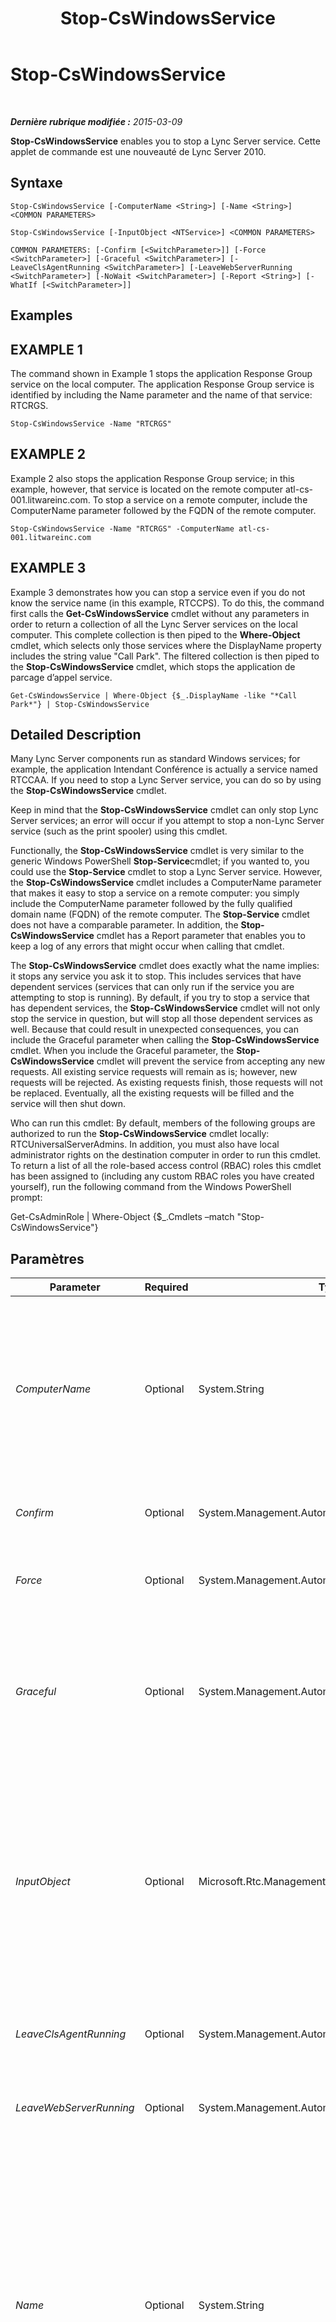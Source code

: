 ﻿---
title: Stop-CsWindowsService
TOCTitle: Stop-CsWindowsService
ms:assetid: 60318b9f-2291-4b99-a271-d206e4074b70
ms:mtpsurl: https://technet.microsoft.com/fr-fr/library/Gg398426(v=OCS.15)
ms:contentKeyID: 49297373
ms.date: 05/20/2016
mtps_version: v=OCS.15
ms.translationtype: HT
---

# Stop-CsWindowsService

 

_**Dernière rubrique modifiée :** 2015-03-09_

**Stop-CsWindowsService** enables you to stop a Lync Server service. Cette applet de commande est une nouveauté de Lync Server 2010.

## Syntaxe

    Stop-CsWindowsService [-ComputerName <String>] [-Name <String>] <COMMON PARAMETERS>

    Stop-CsWindowsService [-InputObject <NTService>] <COMMON PARAMETERS>

    COMMON PARAMETERS: [-Confirm [<SwitchParameter>]] [-Force <SwitchParameter>] [-Graceful <SwitchParameter>] [-LeaveClsAgentRunning <SwitchParameter>] [-LeaveWebServerRunning <SwitchParameter>] [-NoWait <SwitchParameter>] [-Report <String>] [-WhatIf [<SwitchParameter>]]

## Examples

## EXAMPLE 1

The command shown in Example 1 stops the application Response Group service on the local computer. The application Response Group service is identified by including the Name parameter and the name of that service: RTCRGS.

    Stop-CsWindowsService -Name "RTCRGS"

## EXAMPLE 2

Example 2 also stops the application Response Group service; in this example, however, that service is located on the remote computer atl-cs-001.litwareinc.com. To stop a service on a remote computer, include the ComputerName parameter followed by the FQDN of the remote computer.

    Stop-CsWindowsService -Name "RTCRGS" -ComputerName atl-cs-001.litwareinc.com

## EXAMPLE 3

Example 3 demonstrates how you can stop a service even if you do not know the service name (in this example, RTCCPS). To do this, the command first calls the **Get-CsWindowsService** cmdlet without any parameters in order to return a collection of all the Lync Server services on the local computer. This complete collection is then piped to the **Where-Object** cmdlet, which selects only those services where the DisplayName property includes the string value "Call Park". The filtered collection is then piped to the **Stop-CsWindowsService** cmdlet, which stops the application de parcage d’appel service.

    Get-CsWindowsService | Where-Object {$_.DisplayName -like "*Call Park*"} | Stop-CsWindowsService

## Detailed Description

Many Lync Server components run as standard Windows services; for example, the application Intendant Conférence is actually a service named RTCCAA. If you need to stop a Lync Server service, you can do so by using the **Stop-CsWindowsService** cmdlet.

Keep in mind that the **Stop-CsWindowsService** cmdlet can only stop Lync Server services; an error will occur if you attempt to stop a non-Lync Server service (such as the print spooler) using this cmdlet.

Functionally, the **Stop-CsWindowsService** cmdlet is very similar to the generic Windows PowerShell **Stop-Service**cmdlet; if you wanted to, you could use the **Stop-Service** cmdlet to stop a Lync Server service. However, the **Stop-CsWindowsService** cmdlet includes a ComputerName parameter that makes it easy to stop a service on a remote computer: you simply include the ComputerName parameter followed by the fully qualified domain name (FQDN) of the remote computer. The **Stop-Service** cmdlet does not have a comparable parameter. In addition, the **Stop-CsWindowsService** cmdlet has a Report parameter that enables you to keep a log of any errors that might occur when calling that cmdlet.

The **Stop-CsWindowsService** cmdlet does exactly what the name implies: it stops any service you ask it to stop. This includes services that have dependent services (services that can only run if the service you are attempting to stop is running). By default, if you try to stop a service that has dependent services, the **Stop-CsWindowsService** cmdlet will not only stop the service in question, but will stop all those dependent services as well. Because that could result in unexpected consequences, you can include the Graceful parameter when calling the **Stop-CsWindowsService** cmdlet. When you include the Graceful parameter, the **Stop-CsWindowsService** cmdlet will prevent the service from accepting any new requests. All existing service requests will remain as is; however, new requests will be rejected. As existing requests finish, those requests will not be replaced. Eventually, all the existing requests will be filled and the service will then shut down.

Who can run this cmdlet: By default, members of the following groups are authorized to run the **Stop-CsWindowsService** cmdlet locally: RTCUniversalServerAdmins. In addition, you must also have local administrator rights on the destination computer in order to run this cmdlet. To return a list of all the role-based access control (RBAC) roles this cmdlet has been assigned to (including any custom RBAC roles you have created yourself), run the following command from the Windows PowerShell prompt:

Get-CsAdminRole | Where-Object {$\_.Cmdlets –match "Stop-CsWindowsService"}

## Paramètres


<table>
<colgroup>
<col style="width: 25%" />
<col style="width: 25%" />
<col style="width: 25%" />
<col style="width: 25%" />
</colgroup>
<thead>
<tr class="header">
<th>Parameter</th>
<th>Required</th>
<th>Type</th>
<th>Description</th>
</tr>
</thead>
<tbody>
<tr class="odd">
<td><p><em>ComputerName</em></p></td>
<td><p>Optional</p></td>
<td><p>System.String</p></td>
<td><p>Name of the remote computer running the service to be stopped; if this parameter is not included, then the <strong>Stop-CsWindowsService</strong> cmdlet will stop the specified service on the local computer. The remote computer should be referenced using its FQDN; for example, atl-mcs-001.litwareinc.com.</p></td>
</tr>
<tr class="even">
<td><p><em>Confirm</em></p></td>
<td><p>Optional</p></td>
<td><p>System.Management.Automation.SwitchParameter</p></td>
<td><p>Vous demande confirmation avant d’exécuter la commande.</p></td>
</tr>
<tr class="odd">
<td><p><em>Force</em></p></td>
<td><p>Optional</p></td>
<td><p>System.Management.Automation.SwitchParameter</p></td>
<td><p>Suppresses the display of any non-fatal error message that might occur when running the command.</p></td>
</tr>
<tr class="even">
<td><p><em>Graceful</em></p></td>
<td><p>Optional</p></td>
<td><p>System.Management.Automation.SwitchParameter</p></td>
<td><p>Instead of immediately shutting down a service, waits until all existing service requests have been filled. (However, all new service requests will be rejected.) The service will not completely shut down until all the existing requests have been filled.</p></td>
</tr>
<tr class="odd">
<td><p><em>InputObject</em></p></td>
<td><p>Optional</p></td>
<td><p>Microsoft.Rtc.Management.Deployment.Core.NTService</p></td>
<td><p>Enables you to stop a service using an object reference rather than a service name. For example, if you use the <strong>Get-CsWindowsService</strong> cmdlet to return information about a service, and if you store the returned object in a variable named $x, you can then stop the service using this command:</p>
<p>$x = Get-CsWindowsService –Name &quot;RTCCPS&quot;</p>
<p>Stop-CsWindowsService -InputObject $x.Name</p></td>
</tr>
<tr class="even">
<td><p><em>LeaveClsAgentRunning</em></p></td>
<td><p>Optional</p></td>
<td><p>System.Management.Automation.SwitchParameter</p></td>
<td><p>When specified, stops all the Lync Server services except for the centralized logging agent service.</p></td>
</tr>
<tr class="odd">
<td><p><em>LeaveWebServerRunning</em></p></td>
<td><p>Optional</p></td>
<td><p>System.Management.Automation.SwitchParameter</p></td>
<td><p>When present, shuts down all services except the Web Server service on the specified computer.</p></td>
</tr>
<tr class="even">
<td><p><em>Name</em></p></td>
<td><p>Optional</p></td>
<td><p>System.String</p></td>
<td><p>Name of the Lync Server service you want to stop. Note that you must use the service name (for example, RTCCAA) and not the service display name. You can only pass a single service name to the Name parameter, and you cannot use wildcards in the service name. You can use the <strong>Get-CsWindowsService</strong> cmdlet to retrieve service names.</p>
<p>Keep in mind that the <strong>Stop-CsWindowsService</strong> cmdlet can only stop Lync Server services; you cannot use this cmdlet to stop other Windows services. For those services, you might be able to use the Windows PowerShell  <strong>Stop-Service</strong> cmdlet.</p></td>
</tr>
<tr class="odd">
<td><p><em>NoWait</em></p></td>
<td><p>Optional</p></td>
<td><p>System.Management.Automation.SwitchParameter</p></td>
<td><p>When present, causes the command to run and then immediately return control to the Windows PowerShell prompt. If not present, control will not be returned until the command has completed and a status report has been written to the screen.</p></td>
</tr>
<tr class="even">
<td><p><em>Report</em></p></td>
<td><p>Optional</p></td>
<td><p>System.String</p></td>
<td><p>Path to an HTML file where error information can be written. If this parameter is included, any errors that occur during the running of this cmdlet will be logged to the specified file (for example, C:\Logs\Service_report.html).</p></td>
</tr>
<tr class="odd">
<td><p><em>WhatIf</em></p></td>
<td><p>Optional</p></td>
<td><p>System.Management.Automation.SwitchParameter</p></td>
<td><p>Décrit ce qui se passe si vous exécutez la commande sans l’exécuter réellement.</p></td>
</tr>
</tbody>
</table>


## Input Types

Microsoft.Rtc.Management.Deployment.Core.NTService object. The **Stop-CsWindowsService** cmdlet accepts pipelined instances of the Windows service object.

## Return Types

None. Instead, the **Stop-CsWindowsService** cmdlet stops instances of the Microsoft.Rtc.Management.Deployment.Core.NTService object.

## Voir aussi

#### Autres ressources

[Get-CsWindowsService](get-cswindowsservice.md)  
[Start-CsWindowsService](start-cswindowsservice.md)

